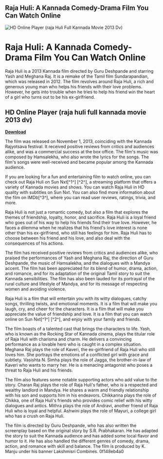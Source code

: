 ## Raja Huli: A Kannada Comedy-Drama Film You Can Watch Online

 
![HD Online Player (raja Huli Full Kannada Movie 2013 Dv)](https://encrypted-tbn3.gstatic.com/images?q=tbn:ANd9GcTuloniyNy8PQmoPA-UY0Y_OYplAWykLWm4Q_s9Pa1LWkUFkYN1BBc1Eef3)

 
# Raja Huli: A Kannada Comedy-Drama Film You Can Watch Online
 
Raja Huli is a 2013 Kannada film directed by Guru Deshpande and starring Yash and Meghana Raj. It is a remake of the Tamil film Sundarapandian, which was released in 2012. The film revolves around Raja Huli, a rich and generous young man who helps his friends with their love problems. However, he gets into trouble when he tries to help his friend win the heart of a girl who turns out to be his ex-girlfriend.
 
## HD Online Player (raja huli full kannada movie 2013 dv)


[**Download**](https://www.google.com/url?q=https%3A%2F%2Ffancli.com%2F2tKH6x&sa=D&sntz=1&usg=AOvVaw2lo9feSEiE72jsuNmT6l_q)

 
The film was released on November 1, 2013, coinciding with the Kannada Rajyotsava festival. It received positive reviews from critics and audiences alike, and was a commercial success at the box office. The film's music was composed by Hamsalekha, who also wrote the lyrics for the songs. The film's songs were well-received and became popular among the Kannada audience.
 
If you are looking for a fun and entertaining film to watch online, you can check out Raja Huli on Sun Nxt[^1^] [^2^], a streaming platform that offers a variety of Kannada movies and shows. You can watch Raja Huli in HD quality with subtitles on Sun Nxt. You can also find more information about the film on IMDb[^3^], where you can read user reviews, ratings, trivia, and more.

Raja Huli is not just a romantic comedy, but also a film that explores the themes of friendship, loyalty, honor, and sacrifice. Raja Huli is a loyal friend who goes out of his way to help his friends find their true love. However, he faces a dilemma when he realizes that his friend's love interest is none other than his ex-girlfriend, who still has feelings for him. Raja Huli has to choose between his friend and his love, and also deal with the consequences of his actions.
 
The film has received positive reviews from critics and audiences alike, who praised the performances of Yash and Meghana Raj, the direction of Guru Deshpande, the music of Hamsalekha, and the dialogues with a Mandya accent. The film has been appreciated for its blend of humor, drama, action, and romance, and for its adaptation of the original Tamil story to suit the Kannada sensibilities. The film has also been lauded for its portrayal of the rural culture and lifestyle of Mandya, and for its message of respecting women and avoiding violence.
 
Raja Huli is a film that will entertain you with its witty dialogues, catchy songs, thrilling twists, and emotional moments. It is a film that will make you laugh, cry, and cheer for the characters. It is a film that will make you appreciate the value of friendship and love. It is a film that you can watch online on Sun Nxt[^1^] [^2^], and enjoy with your family and friends.

The film boasts of a talented cast that brings the characters to life. Yash, who is known as the Rocking Star of Kannada cinema, plays the titular role of Raja Huli with charisma and charm. He delivers a convincing performance as a lovable hero who is caught in a complex situation. Meghana Raj plays the role of Kaveri, the ex-girlfriend of Raja Huli who still loves him. She portrays the emotions of a conflicted girl with grace and subtlety. Vasishta N. Simha plays the role of Jagga, the brother-in-law of Kaveri who wants to marry her. He is a menacing antagonist who poses a threat to Raja Huli and his friends.
 
The film also features some notable supporting actors who add value to the story. Charan Raj plays the role of Raja Huli's father, who is a respected and wealthy landlord in Mandya. He shares a warm and friendly relationship with his son and supports him in his endeavors. Chikkanna plays the role of Chikka, one of Raja Huli's friends who provides comic relief with his witty dialogues and antics. Mithra plays the role of Andravi, another friend of Raja Huli who is loyal and helpful. Ashwini plays the role of Mayuri, a college girl who has a crush on Raja Huli.
 
The film is directed by Guru Deshpande, who has also written the screenplay based on the original story by S.R. Prabhakaran. He has adapted the story to suit the Kannada audience and has added some local flavor and humor to it. He has also handled the different genres of comedy, drama, action, and romance with skill and balance. The film is produced by K. Manju under his banner Lakshmisri Combines.
 0f148eb4a0
